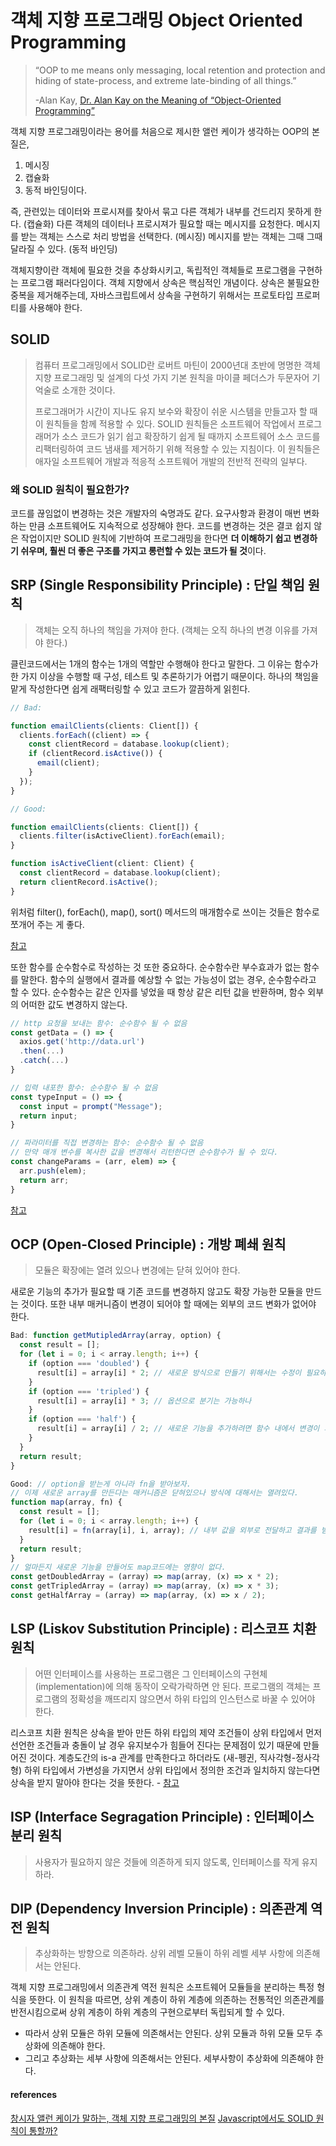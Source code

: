 # 객체 지향 프로그래밍 Object Oriented Programming

> “OOP to me means only messaging, local retention and protection and hiding of state-process, and extreme late-binding of all things.”
>
> -Alan Kay, [Dr. Alan Kay on the Meaning of “Object-Oriented Programming”](http://userpage.fu-berlin.de/~ram/pub/pub_jf47ht81Ht/doc_kay_oop_en?utm_source=pocket_mylist)

객체 지향 프로그래밍이라는 용어를 처음으로 제시한 앨런 케이가 생각하는 OOP의 본질은,

1. 메시징
2. 캡슐화
3. 동적 바인딩이다.

즉, 관련있는 데이터와 프로시져를 찾아서 묶고 다른 객체가 내부를 건드리지 못하게 한다. (캡슐화) 다른 객체의 데이터나 프로시져가 필요할 때는 메시지를 요청한다. 메시지를 받는 객체는 스스로 처리 방법을 선택한다. (메시징) 메시지를 받는 객체는 그때 그때 달라질 수 있다. (동적 바인딩)

객체지향이란 객체에 필요한 것을 추상화시키고, 독립적인 객체들로 프로그램을 구현하는 프로그램 패러다임이다.
객체 지향에서 상속은 핵심적인 개념이다. 상속은 불필요한 중복을 제거해주는데, 자바스크립트에서 상속을 구현하기 위해서는 프로토타입 프로퍼티를 사용해야 한다.

## SOLID

> 컴퓨터 프로그래밍에서 SOLID란 로버트 마틴이 2000년대 초반에 명명한 객체 지향 프로그래밍 및 설계의 다섯 가지 기본 원칙을 마이클 페더스가 두문자어 기억술로 소개한 것이다.
>
> 프로그래머가 시간이 지나도 유지 보수와 확장이 쉬운 시스템을 만들고자 할 때 이 원칙들을 함께 적용할 수 있다. SOLID 원칙들은 소프트웨어 작업에서 프로그래머가 소스 코드가 읽기 쉽고 확장하기 쉽게 될 때까지 소프트웨어 소스 코드를 리팩터링하여 코드 냄새를 제거하기 위해 적용할 수 있는 지침이다. 이 원칙들은 애자일 소프트웨어 개발과 적응적 소프트웨어 개발의 전반적 전략의 일부다.

### 왜 SOLID 원칙이 필요한가?

코드를 끊임없이 변경하는 것은 개발자의 숙명과도 같다. 요구사항과 환경이 매번 변화하는 만큼 소프트웨어도 지속적으로 성장해야 한다.
코드를 변경하는 것은 결코 쉽지 않은 작업이지만 SOLID 원칙에 기반하여 프로그래밍을 한다면 **더 이해하기 쉽고 변경하기 쉬우며, 훨씬 더 좋은 구조를 가지고 롱런할 수 있는 코드가 될 것**이다.

## SRP (Single Responsibility Principle) : 단일 책임 원칙

> 객체는 오직 하나의 책임을 가져야 한다. (객체는 오직 하나의 변경 이유를 가져야 한다.)

클린코드에서는 1개의 함수는 1개의 역할만 수행해야 한다고 말한다. 그 이유는 함수가 한 가지 이상을 수행할 때 구성, 테스트 및 추론하기가 어렵기 때문이다. 하나의 책임을 맡게 작성한다면 쉽게 래팩터링할 수 있고 코드가 깔끔하게 읽힌다.

```ts
// Bad:

function emailClients(clients: Client[]) {
  clients.forEach((client) => {
    const clientRecord = database.lookup(client);
    if (clientRecord.isActive()) {
      email(client);
    }
  });
}
```

```ts
// Good:

function emailClients(clients: Client[]) {
  clients.filter(isActiveClient).forEach(email);
}

function isActiveClient(client: Client) {
  const clientRecord = database.lookup(client);
  return clientRecord.isActive();
}
```

위처럼 filter(), forEach(), map(), sort() 메서드의 매개함수로 쓰이는 것들은 함수로 쪼개어 주는 게 좋다.

[참고](https://github.com/labs42io/clean-code-typescript#functions-should-do-one-thing)

또한 함수를 순수함수로 작성하는 것 또한 중요하다.
순수함수란 부수효과가 없는 함수를 말한다. 함수의 실행에서 결과를 예상할 수 없는 가능성이 없는 경우, 순수함수라고 할 수 있다. 순수함수는 같은 인자를 넣었을 때 항상 같은 리턴 값을 반환하며, 함수 외부의 어떠한 값도 변경하지 않는다.

```js
// http 요청을 보내는 함수: 순수함수 될 수 없음
const getData = () => {
  axios.get('http://data.url')
  .then(...)
  .catch(...)
}

// 입력 내포한 함수: 순수함수 될 수 없음
const typeInput = () => {
  const input = prompt("Message");
  return input;
}

// 파라미터를 직접 변경하는 함수: 순수함수 될 수 없음
// 만약 매개 변수를 복사한 값을 변경해서 리턴한다면 순수함수가 될 수 있다.
const changeParams = (arr, elem) => {
  arr.push(elem);
  return arr;
}

```

[참고](https://maxkim-j.github.io/posts/js-pure-function)

## OCP (Open-Closed Principle) : 개방 폐쇄 원칙

> 모듈은 확장에는 열려 있으나 변경에는 닫혀 있어야 한다.

새로운 기능의 추가가 필요할 때 기존 코드를 변경하지 않고도 확장 가능한 모듈을 만드는 것이다. 또한 내부 매커니즘이 변경이 되어야 할 때에는 외부의 코드 변화가 없어야 한다.

```js
Bad: function getMutipledArray(array, option) {
  const result = [];
  for (let i = 0; i < array.length; i++) {
    if (option === 'doubled') {
      result[i] = array[i] * 2; // 새로운 방식으로 만들기 위해서는 수정이 필요하다.
    }
    if (option === 'tripled') {
      result[i] = array[i] * 3; // 옵션으로 분기는 가능하나
    }
    if (option === 'half') {
      result[i] = array[i] / 2; // 새로운 기능을 추가하려면 함수 내에서 변경이 되어야 한다.
    }
  }
  return result;
}
```

```js
Good: // option을 받는게 아니라 fn을 받아보자.
// 이제 새로운 array를 만든다는 매커니즘은 닫혀있으나 방식에 대해서는 열려있다.
function map(array, fn) {
  const result = [];
  for (let i = 0; i < array.length; i++) {
    result[i] = fn(array[i], i, array); // 내부 값을 외부로 전달하고 결과를 받아서 사용한다.
  }
  return result;
}
// 얼마든지 새로운 기능을 만들어도 map코드에는 영향이 없다.
const getDoubledArray = (array) => map(array, (x) => x * 2);
const getTripledArray = (array) => map(array, (x) => x * 3);
const getHalfArray = (array) => map(array, (x) => x / 2);
```

## LSP (Liskov Substitution Principle) : 리스코프 치환 원칙

> 어떤 인터페이스를 사용하는 프로그램은 그 인터페이스의 구현체(implementation)에 의해 동작이 오락가락하면 안 된다. 프로그램의 객체는 프로그램의 정확성을 깨뜨리지 않으면서 하위 타입의 인스턴스로 바꿀 수 있어야 한다.

리스코프 치환 원칙은 상속을 받아 만든 하위 타입의 제약 조건들이 상위 타입에서 먼저 선언한 조건들과 충돌이 날 경우 유지보수가 힘들어 진다는 문제점이 있기 때문에 만들어진 것이다.
계층도간의 is-a 관계를 만족한다고 하더라도 (새-펭귄, 직사각형-정사각형) 하위 타입에서 가변성을 가지면서 상위 타입에서 정의한 조건과 일치하지 않는다면 상속을 받지 말아야 한다는 것을 뜻한다. - [참고](https://velog.io/@teo/Javascript%EC%97%90%EC%84%9C%EB%8F%84-SOLID-%EC%9B%90%EC%B9%99%EC%9D%B4-%ED%86%B5%ED%95%A0%EA%B9%8C#l---lsp--%EB%A6%AC%EC%8A%A4%EC%BD%94%ED%94%84-%EC%B9%98%ED%99%98-%EC%9B%90%EC%B9%99)

## ISP (Interface Segragation Principle) : 인터페이스 분리 원칙
> 사용자가 필요하지 않은 것들에 의존하게 되지 않도록, 인터페이스를 작게 유지하라.


## DIP (Dependency Inversion Principle) : 의존관계 역전 원칙
> 추상화하는 방향으로 의존하라. 상위 레벨 모듈이 하위 레벨 세부 사항에 의존해서는 안된다.

객체 지향 프로그래밍에서 의존관계 역전 원칙은 소프트웨어 모듈들을 분리하는 특정 형식을 뜻한다. 이 원칙을 따르면, 상위 계층이 하위 계층에 의존하는 전통적인 의존관계를 반전시킴으로써 상위 계층이 하위 계층의 구현으로부터 독립되게 할 수 있다.

- 따라서 상위 모듈은 하위 모듈에 의존해서는 안된다. 상위 모듈과 하위 모듈 모두 추상화에 의존해야 한다.
- 그리고 추상화는 세부 사항에 의존해서는 안된다. 세부사항이 추상화에 의존해야 한다.

#### references

[창시자 앨런 케이가 말하는, 객체 지향 프로그래밍의 본질](https://velog.io/@eddy_song/alan-kay-OOP)
[Javascript에서도 SOLID 원칙이 통할까?](https://velog.io/@teo/Javascript%EC%97%90%EC%84%9C%EB%8F%84-SOLID-%EC%9B%90%EC%B9%99%EC%9D%B4-%ED%86%B5%ED%95%A0%EA%B9%8C)
